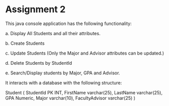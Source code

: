 # Assignment 2

This java console application has the following functionality:

a. Display All Students and all their attributes.

b. Create Students

c. Update Students (Only the Major and Advisor attributes can be updated.)

d. Delete Students by StudentId

e. Search/Display students by Major, GPA and Advisor.



It interacts with a database with the following structure:


Student (
StudentId PK INT,
FirstName varchar(25),
LastName varchar(25),
GPA Numeric,
Major varchar(10),
FacultyAdvisor varchar(25)
)

